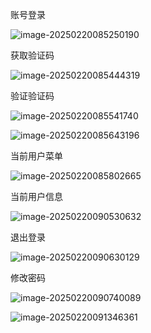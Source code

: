 账号登录

![image-20250220085250190](C:\Users\Lenovo\AppData\Roaming\Typora\typora-user-images\image-20250220085250190.png)

获取验证码

![image-20250220085444319](C:\Users\Lenovo\AppData\Roaming\Typora\typora-user-images\image-20250220085444319.png)

验证验证码

![image-20250220085541740](C:\Users\Lenovo\AppData\Roaming\Typora\typora-user-images\image-20250220085541740.png)

![image-20250220085643196](C:\Users\Lenovo\AppData\Roaming\Typora\typora-user-images\image-20250220085643196.png)

当前用户菜单

![image-20250220085802665](C:\Users\Lenovo\AppData\Roaming\Typora\typora-user-images\image-20250220085802665.png)

当前用户信息

![image-20250220090530632](C:\Users\Lenovo\AppData\Roaming\Typora\typora-user-images\image-20250220090530632.png)

退出登录

![image-20250220090630129](C:\Users\Lenovo\AppData\Roaming\Typora\typora-user-images\image-20250220090630129.png)

修改密码

![image-20250220090740089](C:\Users\Lenovo\AppData\Roaming\Typora\typora-user-images\image-20250220090740089.png)

![image-20250220091346361](C:\Users\Lenovo\AppData\Roaming\Typora\typora-user-images\image-20250220091346361.png)